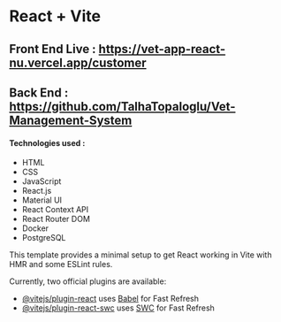 # React + Vite

## Front End Live : https://vet-app-react-nu.vercel.app/customer
## Back End : https://github.com/TalhaTopaloglu/Vet-Management-System

#### Technologies used :
- HTML
- CSS
- JavaScript
- React.js
- Material UI
- React Context API
- React Router DOM
- Docker
- PostgreSQL


This template provides a minimal setup to get React working in Vite with HMR and some ESLint rules.

Currently, two official plugins are available:

- [@vitejs/plugin-react](https://github.com/vitejs/vite-plugin-react/blob/main/packages/plugin-react/README.md) uses [Babel](https://babeljs.io/) for Fast Refresh
- [@vitejs/plugin-react-swc](https://github.com/vitejs/vite-plugin-react-swc) uses [SWC](https://swc.rs/) for Fast Refresh

